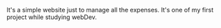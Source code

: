 It's a simple website just to manage all the expenses. It's one of my first project while studying webDev.
     